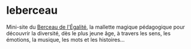 # leberceau
Mini-site du [Berceau de l'Égalité](https://lefuret.github.io/leberceau), la mallette magique pédagogique pour découvrir la diversité, dès le plus jeune âge, à travers les sens, les émotions, la musique, les mots et les histoires…
